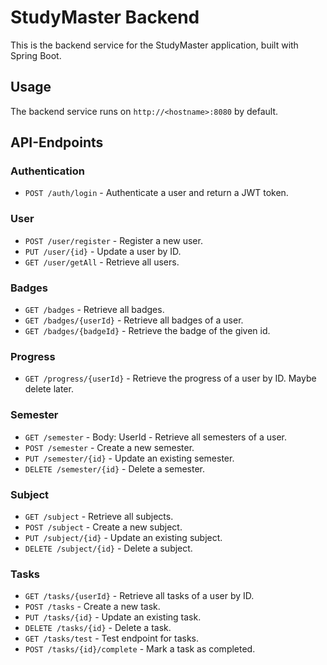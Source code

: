 # StudyMaster Backend

This is the backend service for the StudyMaster application, built with Spring Boot.

## Usage

The backend service runs on `http://<hostname>:8080` by default.

## API-Endpoints

### Authentication

- `POST /auth/login` - Authenticate a user and return a JWT token.

### User

- `POST /user/register` - Register a new user.
- `PUT /user/{id}` - Update a user by ID.
- `GET /user/getAll` - Retrieve all users.

### Badges

- `GET /badges` - Retrieve all badges.
- `GET /badges/{userId}` - Retrieve all badges of a user.
- `GET /badges/{badgeId}` - Retrieve the badge of the given id.

### Progress

- `GET /progress/{userId}` - Retrieve the progress of a user by ID. Maybe delete later.

### Semester

- `GET /semester` - Body: UserId - Retrieve all semesters of a user.
- `POST /semester` - Create a new semester.
- `PUT /semester/{id}` - Update an existing semester.
- `DELETE /semester/{id}` - Delete a semester.

### Subject

- `GET /subject` - Retrieve all subjects.
- `POST /subject` - Create a new subject.
- `PUT /subject/{id}` - Update an existing subject.
- `DELETE /subject/{id}` - Delete a subject.

### Tasks

- `GET /tasks/{userId}` - Retrieve all tasks of a user by ID.
- `POST /tasks` - Create a new task.
- `PUT /tasks/{id}` - Update an existing task.
- `DELETE /tasks/{id}` - Delete a task.
- `GET /tasks/test` - Test endpoint for tasks.
- `POST /tasks/{id}/complete` - Mark a task as completed.

```